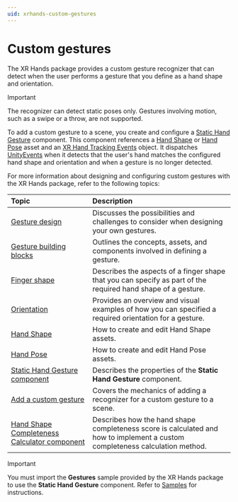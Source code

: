 ```yaml
---
uid: xrhands-custom-gestures
---
```


# Custom gestures

The XR Hands package provides a custom gesture recognizer that can detect when the user performs a gesture that you define as a hand shape and orientation.

> [!IMPORTANT]
> The recognizer can detect static poses only. Gestures involving motion, such as a swipe or a throw, are not supported.

To add a custom gesture to a scene, you create and configure a [Static Hand Gesture](xref:xrhands-static-gesture-component) component. This component references a [Hand Shape](xref:xrhands-hand-shapes) or [Hand Pose](xref:xrhands-hand-poses) asset and an [XR Hand Tracking Events](xref:UnityEngine.XR.Hands.XRHandTrackingEvents) object. It dispatches [UnityEvents](xref:UnityEngine.Events.UnityEvent) when it detects that the user's hand matches the configured hand shape and orientation and when a gesture is no longer detected.

For more information about designing and configuring custom gestures with the XR Hands package, refer to the following topics:

| Topic | Description |
| :---- | :---------- |
| [Gesture design](xref:xrhands-gesture-design) | Discusses the possibilities and challenges to consider when designing your own gestures. |
| [Gesture building blocks](xref:xrhands-gesture-building-blocks) | Outlines the concepts, assets, and components involved in defining a gesture. |
| [Finger shape](xref:xrhands-finger-shapes) | Describes the aspects of a finger shape that you can specify as part of the required hand shape of a gesture. |
| [Orientation](xref:xrhands-hand-orientation) | Provides an overview and visual examples of how you can specified a required orientation for a gesture. |
| [Hand Shape](xref:xrhands-hand-shapes) | How to create and edit Hand Shape assets. |
| [Hand Pose](xref:xrhands-hand-poses) | How to create and edit Hand Pose assets. |
| [Static Hand Gesture component](xref:xrhands-static-gesture-component) | Describes the properties of the **Static Hand Gesture** component. |
| [Add a custom gesture](xref:xrhands-define-custom-gesture) | Covers the mechanics of adding a recognizer for a custom gesture to a scene. |
| [Hand Shape Completeness Calculator component](xref:xrhands-handshape-completeness-calculator) | Describes how the hand shape completeness score is calculated and how to implement a custom completeness calculation method. |

> [!IMPORTANT]
> You must import the **Gestures** sample provided by the XR Hands package to use the **Static Hand Gesture** component. Refer to [Samples](xref:xrhands-manual#samples) for instructions.
